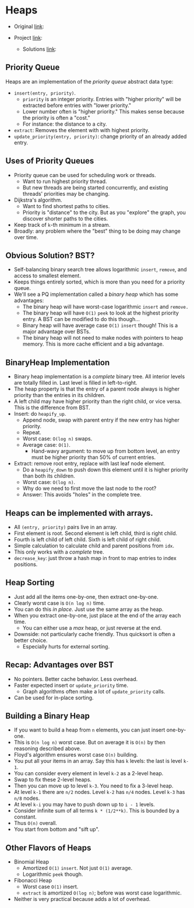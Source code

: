 # Heaps

* Original [link](https://gist.githubusercontent.com/ruggeri/c5a45b6e66841a47c51ecc21642822a9/raw/57db7884123b2a0c33824727fb5431b8b0b4c539/heaps.md):

* Project [link](https://github.com/appacademy/sf-job-search-curriculum/tree/master/algorithms/heaps/project/firstname_lastname):
  * Solutions [link](https://github.com/appacademy/placements-staff/tree/4c7037fbba551e1ceefdc94f7b8c5e403dea9a25/project_solutions/heaps/lib):

## Priority Queue

Heaps are an implementation of the *priority queue* abstract data type:

* `insert(entry, priority)`.
  * `priority` is an integer priority. Entries with "higher priority"
    will be extracted before entries with "lower priority."
  * Lower number often is "higher priority." This makes sense
    because the priority is often a "cost."
  * For instance: the distance to a city.
* `extract`: Removes the element with with highest priority.
* `update_priority(entry, priority)`: change priority of an already
  added entry.

## Uses of Priority Queues

* Priority queue can be used for scheduling work or threads.
  * Want to run highest priority thread.
  * But new threads are being started concurrently, and existing
    threads' priorities may be changing.
* Dijkstra's algorithm.
  * Want to find shortest paths to cities.
  * Priority is "distance" to the city. But as you "explore" the graph,
    you discover shorter paths to the cities.
* Keep track of `k`-th minimum in a stream.
* Broadly: any problem where the "best" thing to be doing may change
  over time.

## Obvious Solution? BST?

* Self-balancing binary search tree allows logarithmic `insert`,
  `remove`, and access to smallest element.
* Keeps things entirely sorted, which is more than you need for a
  priority queue.
* We'll see a PQ implementation called a *binary heap* which has some
  advantages:
  * The binary heap will have worst-case logarithmic `insert` and
    `remove.`
  * The binary heap will have `O(1)` `peek` to look at the highest
    priority entry. A BST can be modified to do this though...
  * Binary heap will have average case `O(1)` `insert` though! This is
    a major advantage over BSTs.
  * The binary heap will not need to make nodes with pointers to heap
    memory. This is more cache efficient and a big advantage.

## BinaryHeap Implementation

* Binary heap implementation is a *complete* binary tree. All interior
  levels are totally filled in. Last level is filled in left-to-right.
* The heap property is that the entry of a parent node always is higher
  priority than the entries in its children.
* A left child may have higher priority than the right child, or vice
  versa. This is the difference from BST.
* Insert: do `heapify_up`.
  * Append node, swap with parent entry if the new entry has higher
    priority.
  * Repeat.
  * Worst case: `O(log n)` swaps.
  * Average case: `O(1)`.
    * Hand-wavy argument: to move up from bottom level, an entry must
      be higher priority than 50% of current entries.
* Extract: remove root entry, replace with last leaf node element.
  * Do a `heapify_down` to push down this element until it is higher
    priority than both its children.
  * Worst case: `O(log n)`.
  * Why do we need to first move the last node to the root?
  * Answer: This avoids "holes" in the complete tree.

## Heaps can be implemented with arrays.

* All `(entry, priority)` pairs live in an array.
* First element is root. Second element is left child, third is right
  child.
* Fourth is left child of left child. Sixth is left child of right
  child.
* Simple calculation to calculate child and parent positions from
  `idx`.
* This only works with a *complete* tree.
* `decrease_key`: just throw a hash map in front to map entries to
  index positions.

## Heap Sorting

* Just add all the items one-by-one, then extract one-by-one.
* Clearly worst case is `O(n log n)` time.
* You can do this *in place*. Just use the same array as the heap.
* When you extract one-by-one, just place at the end of the array each
  time.
    * You can either use a *max* heap, or just reverse at the end.
* Downside: not particularly cache friendly. Thus quicksort is often
  a better choice.
  * Especially hurts for external sorting.

## Recap: Advantages over BST

* No pointers. Better cache behavior. Less overhead.
* Faster expected insert or `update_priority` time.
  * Graph algorithms often make a lot of `update_priority` calls.
* Can be used for in-place sorting.

## Building a Binary Heap

* If you want to build a heap from `n` elements, you can just insert
  one-by-one.
* This is `O(n log n)` worst case. But on average it is `O(n)` by then
  reasoning described above.
* Floyd's algorithm ensures worst case `O(n)` building.
* You put all your items in an array. Say this has `k` levels: the last
  is level `k-1`.
* You can consider every element in level `k-2` as a 2-level heap.
* Swap to fix these 2-level heaps.
* Then you can move up to level `k-3`. You need to fix a 3-level heap.
* At level `k-1` there are `n/2` nodes. Level `k-2` has `n/4` nodes.
  Level `k-3` has `n/8` nodes.
* At level `k-i` you may have to push down up to `i - 1` levels.
* Consider infinite sum of all terms `k * (1/2**k)`. This is bounded by
  a constant.
* Thus `O(n)` overall.
* You start from bottom and "sift up".

## Other Flavors of Heaps

* Binomial Heap
  * Amortized `O(1)` `insert`. Not just `O(1)` average.
  * Logarithmic `peek` though.
* Fibonacci Heap
  * Worst case `O(1)` insert.
  * `extract` is amortized `O(log n)`; before was worst case
    logarithmic.
* Neither is very practical because adds a lot of overhead.